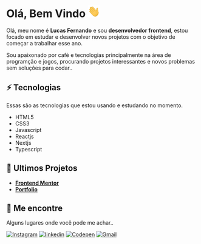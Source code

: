 # Olá, Bem Vindo <img src="./11.gif" width="32px" height="32px" />

Olá, meu nome é <b>Lucas Fernando</b> e sou <b>desenvolvedor frontend</b>, estou focado em estudar e desenvolver novos projetos com o objetivo de começar a trabalhar esse ano.


Sou apaixonado por café e tecnologias principalmente na área de programção e jogos, procurando projetos interessantes e novos problemas sem soluções para codar..

## ⚡ Tecnologias
  
  Essas são as tecnologias que estou usando e estudando no momento.

- HTML5
- CSS3
- Javascript
- Reactjs
- Nextjs
- Typescript

<!-- <a href="/"><img src="https://img.shields.io/badge/HTML5-E34F26?style=for-the-badge&logo=html5&logoColor=white" /></a>
<a href="/"><img src="https://img.shields.io/badge/CSS3-1572B6?style=for-the-badge&logo=css3&logoColor=white" /></a>
<a href="/"><img src="https://img.shields.io/badge/JavaScript-323330?style=for-the-badge&logo=javascript&logoColor=F7DF1E" /></a>
<a href="/"><img src="https://img.shields.io/badge/TypeScript-007ACC?style=for-the-badge&logo=typescript&logoColor=white" /></a>
<a href="/"><img src="https://img.shields.io/badge/next.js-000000?style=for-the-badge&logo=nextdotjs&logoColor=white" /></a>
<a href="/"><img src="https://img.shields.io/badge/React-20232A?style=for-the-badge&logo=react&logoColor=61DAFB" /></a> -->


## 🚀 Ultimos Projetos

- <a href="https://github.com/lucasfernandodev/frontendmentor"><b>Frontend Mentor</b></a><br>
- <a href="https://github.com/lucasfernandodev/portfolio"><b>Portfolio</b></a>


## 📍 Me encontre

  Alguns lugares onde você pode me achar..

<a href="https://www.instagram.com/lucasfernando.dev/" target="_blank" /><img src="https://img.shields.io/badge/Instagram-E4405F?style=for-the-badge&logo=instagram&logoColor=white" alt="Instagram"/></a>
<a href="https://www.linkedin.com/in/frontlucasfernandodev/" target="_blank" /><img src="https://img.shields.io/badge/LinkedIn-0077B5?style=for-the-badge&logo=linkedin&logoColor=white" alt="linkedin"/></a>
<a href="https://codepen.io/lucasfernandodev" target="_blank" /><img src="https://img.shields.io/badge/Codepen-000000?style=for-the-badge&logo=codepen&logoColor=white" alt="Codepen"/></a>
<a href="mailto:lucasfernando.dev@gmail.com" target="_blank" /><img src="https://img.shields.io/badge/Gmail-D14836?style=for-the-badge&logo=gmail&logoColor=white" alt="Gmail"/></a>


